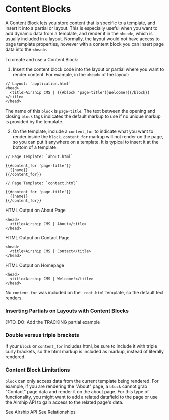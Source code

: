 # Content Blocks
A Content Block lets you store content that is specific to a template, and insert it into a partial or layout. This is especially useful when you want to add dynamic data from a template, and render it in the `<head>`, which is usually included in a layout. Normally, the layout would not have access to page template properties, however with a content block you can insert page data into the `<head>`.

To create and use a Content Block:
1. Insert the content block code into the layout or partial where you want to render content. For example, in the `<head>` of the layout:
```
// Layout: `application.html`
<head>
  <title>Airship CMS | {{#block 'page-title'}}Welcome!{{/block}}</title>
</head>

```
The name of this `block` is `page-title`. The text between the opening and closing `block` tags indicates the default markup to use if no unique markup is provided by the template.  

2. On the template, include a `content_for` to indicate what you want to render inside the `block`. `content_for` markup will not render on the page, so you can put it anywhere on a template. It is typical to insert it at the bottom of a template.
```
// Page Template: `about.html`

{{#content_for 'page-title'}}
  {{name}}
{{/content_for}}
```
```
// Page Template: `contact.html`

{{#content_for 'page-title'}}
  {{name}}
{{/content_for}}
```
HTML Output on About Page
```
<head>
  <title>Airship CMS | About</title>
</head>
```
HTML Output on Contact Page
```
<head>
  <title>Airship CMS | Contact</title>
</head>
```
HTML Output on Homepage
```
<head>
  <title>Airship CMS | Welcome!</title>
</head>
```
No `content_for` was included on the `_root.html` template, so the default text renders.

### Inserting Partials on Layouts with Content Blocks
@TO_DO: Add the TRACKING partial example

### Double versus triple brackets
If your `block` or `content_for` includes html, be sure to include it with triple curly brackets, so the html markup is included as markup, instead of literally rendered.

### Content Block Limitations
`block` can only access data from the current template being rendered. For example, if you are rendering the "About" page, a `block` cannot grab "Contact" page data and render it on the about page. For this type of functionality, you might want to add a related datafield to the page or use the Airship API to gain access to the related page's data.

See Airship API
See Relationships
